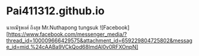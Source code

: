 # Pai411312.github.io
นายณัฐพงศ์ ถึงสุข
Mr.Nuthapong tungsuk
![Facebook][https://www.facebook.com/messenger_media/?thread_id=100009666429575&attachment_id=659229804725802&message_id=mid.%24cAABa9VCkQod68ImdAl0v0RFXOnpN]
